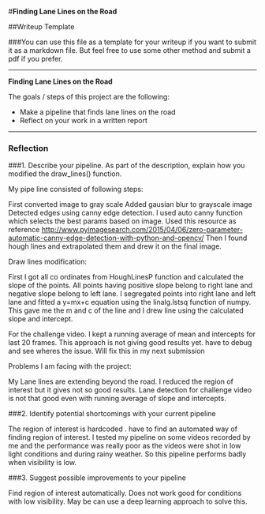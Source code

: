 #**Finding Lane Lines on the Road**

##Writeup Template

###You can use this file as a template for your writeup if you want to submit it as a markdown file. But feel free to use some other method and submit a pdf if you prefer.

---

**Finding Lane Lines on the Road**

The goals / steps of this project are the following:
* Make a pipeline that finds lane lines on the road
* Reflect on your work in a written report


[//]: # (Image References)

[image1]: ./examples/grayscale.jpg "Grayscale"

---

### Reflection

###1. Describe your pipeline. As part of the description, explain how you modified the draw_lines() function.

My pipe line consisted of following steps:

First converted image to gray scale
Added gausian blur to grayscale image
Detected edges using canny edge detection. I used auto canny function which selects the best params based on image. Used this resource as reference
http://www.pyimagesearch.com/2015/04/06/zero-parameter-automatic-canny-edge-detection-with-python-and-opencv/
Then I found hough lines and extrapolated them and drew it on the final image.


Draw lines modification:

First I got all co ordinates from HoughLinesP function and calculated the slope of the points.
All points having positive slope belong to right lane and negative slope belong to left lane.
I segregated points into right lane and left lane and fitted a y=mx+c equation using the linalg.lstsq function of numpy.
This gave me the m and c of the line and I drew line using the calculated slope and intercept.

For the challenge video. I kept a running average of mean and intercepts for last 20 frames.
This approach is not giving good results yet. have to debug and see wheres the issue.
Will fix this in my next submission


Problems I am facing with the project:

My Lane lines are extending beyond the road. I reduced the region of interest but it gives not so good results.
Lane detection for challenge video is not that good even with running average of slope and intercepts.




###2. Identify potential shortcomings with your current pipeline

The region of interest is hardcoded . have to find an automated way of finding region of interest.
I tested my pipeline on some videos recorded by me and the performance was really poor as the videos were shot in low light conditions
and during rainy weather. So this pipeline performs badly when visibility is low.



###3. Suggest possible improvements to your pipeline

Find region of interest automatically.
Does not work good for conditions with low visibility. May be can use a deep learning approach to solve this.

